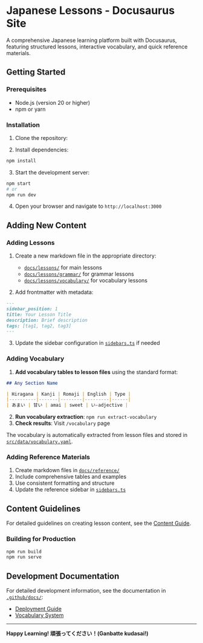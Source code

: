 # Japanese Lessons - Docusaurus Site

A comprehensive Japanese learning platform built with Docusaurus, featuring structured lessons, interactive vocabulary, and quick reference materials.

## Getting Started

### Prerequisites
- Node.js (version 20 or higher)
- npm or yarn

### Installation

1. Clone the repository:

2. Install dependencies:
```bash
npm install
```

3. Start the development server:
```bash
npm start
# or
npm run dev
```

4. Open your browser and navigate to `http://localhost:3000`


## Adding New Content

### Adding Lessons

1. Create a new markdown file in the appropriate directory:
   - [`docs/lessons/`](docs/lessons/) for main lessons
   - [`docs/lessons/grammar/`](docs/lessons/grammar/) for grammar lessons
   - [`docs/lessons/vocabulary/`](docs/lessons/vocabulary/) for vocabulary lessons

2. Add frontmatter with metadata:
```markdown
---
sidebar_position: 1
title: Your Lesson Title
description: Brief description
tags: [tag1, tag2, tag3]
---
```

3. Update the sidebar configuration in [`sidebars.ts`](sidebars.ts) if needed

### Adding Vocabulary

1. **Add vocabulary tables to lesson files** using the standard format:
```markdown
## Any Section Name

| Hiragana | Kanji | Romaji | English | Type |
|----------|-------|--------|---------|------|
| あまい | 甘い | amai | sweet | い-adjective |
```

2. **Run vocabulary extraction**: `npm run extract-vocabulary`
3. **Check results**: Visit `/vocabulary` page

The vocabulary is automatically extracted from lesson files and stored in [`src/data/vocabulary.yaml`](src/data/vocabulary.yaml).

### Adding Reference Materials

1. Create markdown files in [`docs/reference/`](docs/reference/)
2. Include comprehensive tables and examples
3. Use consistent formatting and structure
4. Update the reference sidebar in [`sidebars.ts`](sidebars.ts)



## Content Guidelines

For detailed guidelines on creating lesson content, see the [Content Guide](.github/docs/content-guide.md).

### Building for Production

```bash
npm run build
npm run serve
```

## Development Documentation

For detailed development information, see the documentation in [`.github/docs/`](.github/docs/):
- [Deployment Guide](.github/docs/deployment-guide.md)
- [Vocabulary System](.github/docs/vocabulary-extraction.md)

---

**Happy Learning! 頑張ってください！(Ganbatte kudasai!)**